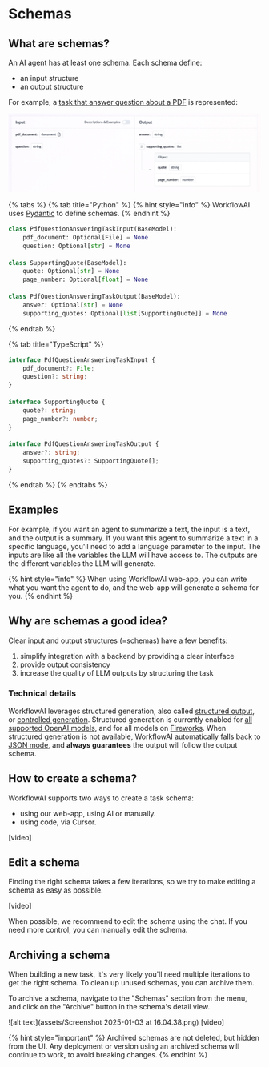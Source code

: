 # Schemas
## What are schemas?
An AI agent has at least one schema. Each schema define:
- an input structure
- an output structure

For example, a [task that answer question about a PDF](https://workflowai.dev/workflowai/tasks/pdf-question-answering/1/schemas) is represented:

![alt text](/docs/assets/schema.png)

{% tabs %}
{% tab title="Python" %}
{% hint style="info" %}
WorkflowAI uses [Pydantic](https://docs.pydantic.dev/) to define schemas.
{% endhint %}

```python
class PdfQuestionAnsweringTaskInput(BaseModel):
    pdf_document: Optional[File] = None
    question: Optional[str] = None

class SupportingQuote(BaseModel):
    quote: Optional[str] = None
    page_number: Optional[float] = None

class PdfQuestionAnsweringTaskOutput(BaseModel):
    answer: Optional[str] = None
    supporting_quotes: Optional[list[SupportingQuote]] = None
```
{% endtab %}

{% tab title="TypeScript" %}
```typescript
interface PdfQuestionAnsweringTaskInput {
    pdf_document?: File;
    question?: string;
}

interface SupportingQuote {
    quote?: string;
    page_number?: number;
}

interface PdfQuestionAnsweringTaskOutput {
    answer?: string;
    supporting_quotes?: SupportingQuote[];
}
```
{% endtab %}
{% endtabs %}

## Examples
For example, if you want an agent to summarize a text, the input is a text, and the output is a summary. If you want this agent to summarize a text in a specific language, you'll need to add a language parameter to the input. The inputs are like all the variables the LLM will have access to. The outputs are the different variables the LLM will generate.

{% hint style="info" %}
When using WorkflowAI web-app, you can write what you want the agent to do, and the web-app will generate a schema for you.
{% endhint %}

## Why are schemas a good idea?
Clear input and output structures (=schemas) have a few benefits:
1. simplify integration with a backend by providing a clear interface
2. provide output consistency
3. increase the quality of LLM outputs by structuring the task

### Technical details
WorkflowAI leverages structured generation, also called [structured output](https://platform.openai.com/docs/guides/structured-outputs), or [controlled generation](https://cloud.google.com/vertex-ai/generative-ai/docs/multimodal/control-generated-output). Structured generation is currently enabled for [all supported OpenAI models](https://platform.openai.com/docs/guides/structured-outputs), and for all models on [Fireworks](https://docs.fireworks.ai/structured-responses/structured-response-formatting#structured-response-modes). When structured generation is not available, WorkflowAI automatically falls back to [JSON mode](https://docs.anthropic.com/en/docs/test-and-evaluate/strengthen-guardrails/increase-consistency), and **always guarantees** the output will follow the output schema.


## How to create a schema?
WorkflowAI supports two ways to create a task schema:
- using our web-app, using AI or manually. 
- using code, via Cursor.

[video]

## Edit a schema
Finding the right schema takes a few iterations, so we try to make editing a schema as easy as possible.

[video]

When possible, we recommend to edit the schema using the chat. If you need more control, you can manually edit the schema.

## Archiving a schema
When building a new task, it's very likely you'll need multiple iterations to get the right schema. To clean up unused schemas, you can archive them.

To archive a schema, navigate to the "Schemas" section from the menu, and click on the "Archive" button in the schema's detail view.

![alt text](assets/Screenshot 2025-01-03 at 16.04.38.png)
[video]

{% hint style="important" %}
Archived schemas are not deleted, but hidden from the UI. Any deployment or version using an archived schema will continue to work, to avoid breaking changes.
{% endhint %}